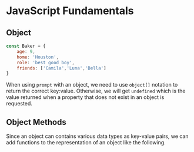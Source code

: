 # JavaScript Fundamentals

## Object

```javascript
const Baker = {
    age: 9,
    home: 'Houston',
    role: 'best good boy',
    friends: ['Camila','Luna','Bella']
}
```

When using `prompt` with an object, we need to use `object[]` notation to return the correct key:value. Otherwise, we will get `undefined` which is the value returned when a property that does not exist in an object is requested.

## Object Methods

Since an object can contains various data types as key-value pairs, we can add functions to the representation of an object like the following.
